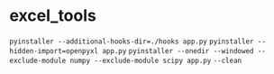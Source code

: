 # excel_tools

`pyinstaller --additional-hooks-dir=./hooks app.py`
`pyinstaller --hidden-import=openpyxl app.py`
`pyinstaller --onedir --windowed --exclude-module numpy --exclude-module scipy app.py`
`--clean`
